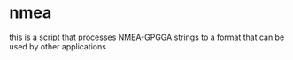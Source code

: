 nmea
====
this is a script that processes NMEA-GPGGA strings to a format that can be used by other applications
